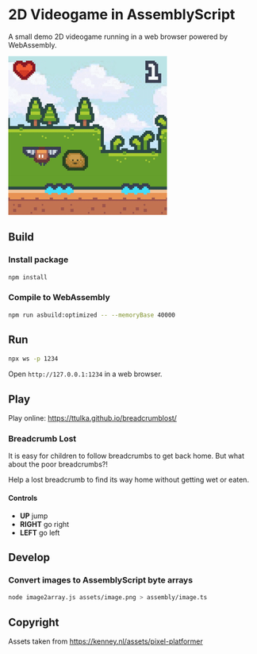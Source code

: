 # 2D Videogame in AssemblyScript

A small demo 2D videogame running in a web browser powered by WebAssembly.

![Breadcrumb Lost](breadcrumb-lost_preview.gif)

## Build

### Install package

```sh
npm install
```

### Compile to WebAssembly

```sh
npm run asbuild:optimized -- --memoryBase 40000
```

## Run
```sh
npx ws -p 1234
```

Open `http://127.0.0.1:1234` in a web browser.

## Play

Play online: https://ttulka.github.io/breadcrumblost/

### Breadcrumb Lost

It is easy for children to follow breadcrumbs to get back home. But what about the poor breadcrumbs?!

Help a lost breadcrumb to find its way home without getting wet or eaten.

#### Controls

- **UP** jump
- **RIGHT** go right
- **LEFT** go left

## Develop

### Convert images to AssemblyScript byte arrays

```sh
node image2array.js assets/image.png > assembly/image.ts
```

## Copyright

Assets taken from https://kenney.nl/assets/pixel-platformer
